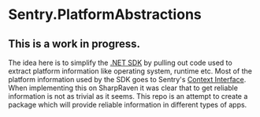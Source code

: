 # Sentry.PlatformAbstractions

## This is a work in progress. 

The idea here is to simplify the [.NET SDK](https://github.com/getsentry/raven-csharp/) by pulling out code used to extract platform information like operating system, runtime etc.
Most of the platform information used by the SDK goes to Sentry's [Context Interface](https://docs.sentry.io/clientdev/interfaces/contexts/). When implementing this on SharpRaven it was clear that to get reliable information is not as trivial as it seems. This repo is an attempt to create a package which will provide reliable information in different types of apps.

